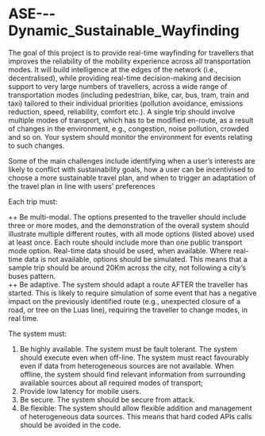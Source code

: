 # ASE---Dynamic_Sustainable_Wayfinding

The goal of this project is to provide real-time wayfinding for travellers that improves the reliability of the mobility experience across all transportation modes. It will build intelligence at the edges of the network (i.e., decentralised), while providing real-time decision-making and decision support to very large numbers of travellers, across a wide range of transportation modes (including pedestrian, bike, car, bus, tram, train and taxi) tailored to their individual priorities (pollution avoidance, emissions reduction, speed, reliability, comfort etc.). A single trip should involve multiple modes of transport, which has to be modified en-route, as a result of changes in the environment, e.g., congestion, noise pollution, crowded and so on. Your system should monitor the environment for events relating to such changes.
 
Some of the main challenges include identifying when a user’s interests are likely to conflict with sustainability goals, how a user can be incentivised to choose a more sustainable travel plan, and when to trigger an adaptation of the travel plan in line with users’ preferences

Each trip must:

++ Be multi-modal. The options presented to the traveller should include three or more modes, and the demonstration of the overall system should illustrate multiple different routes, with all mode options (listed above) used at least once. Each route should include more than one public transport mode option. Real-time data should be used, when available. Where real-time data is not available, options should be simulated. This means that a sample trip should be around 20Km across the city, not following a city’s buses pattern.           
++ Be adaptive. The system should adapt a route AFTER the traveller has started. This is likely to require simulation of some event that has a negative impact on the previously identified route (e.g., unexpected closure of a road, or tree on the Luas line), requiring the traveller to change modes, in real time.
 
The system must:

1. Be highly available. The system must be fault tolerant. The system should execute even when off-line. The system must react favourably even if data from heterogeneous sources are not available. When offline, the system should find relevant information from surrounding available sources about all required modes of transport;
2. Provide low latency for mobile users. 
3. Be secure. The system should be secure from attack.
4. Be flexible: The system should allow flexible addition and management of heterogeneous data sources. This means that hard coded APIs calls should be avoided in the code.

